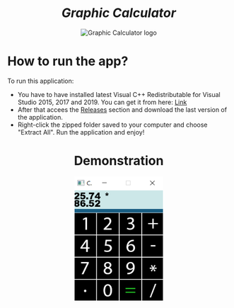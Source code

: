 <h1 align="center"><strong><em>Graphic Calculator</strong></em></h1>
<p align="center"><img src="https://cdn0.iconfinder.com/data/icons/ie_Bright/512/calculator.png" alt="Graphic Calculator logo" height=300 width=300></p>
  
# How to run the app?

<p>To run this application: </p> 

* You have to have installed latest Visual C++ Redistributable for Visual Studio 2015, 2017 and 2019. You can get it from here: <a href ="https://support.microsoft.com/en-us/topic/the-latest-supported-visual-c-downloads-2647da03-1eea-4433-9aff-95f26a218cc0">Link</a>
* After that accees the <a href="https://github.com/Yashmerino/G-C/releases">Releases</a> section and download the last version of the application.
* Right-click the zipped folder saved to your computer and choose "Extract All". Run the application and enjoy!

<h1 align="center"><strong>Demonstration</strong></h1>
<p align="center"><img src="demo.png" height=280 width=200></p>
